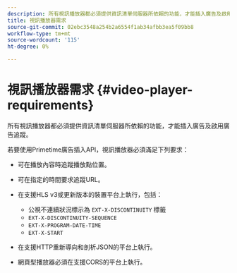 ```yaml
---
description: 所有視訊播放器都必須提供資訊清單伺服器所依賴的功能，才能插入廣告及啟用廣告追蹤。
title: 視訊播放器需求
source-git-commit: 02ebc3548a254b2a6554f1ab34afbb3ea5f09bb8
workflow-type: tm+mt
source-wordcount: '115'
ht-degree: 0%

---
```


# 視訊播放器需求 {#video-player-requirements}

所有視訊播放器都必須提供資訊清單伺服器所依賴的功能，才能插入廣告及啟用廣告追蹤。

若要使用Primetime廣告插入API，視訊播放器必須滿足下列要求：

* 可在播放內容時追蹤播放點位置。
* 可在指定的時間要求追蹤URL。
* 在支援HLS v3或更新版本的裝置平台上執行，包括：

   * 公視不連續狀況標示為 `EXT-X-DISCONTINUITY` 標籤
   * `EXT-X-DISCONTINUITY-SEQUENCE`
   * `EXT-X-PROGRAM-DATE-TIME`
   * `EXT-X-START`

* 在支援HTTP重新導向和剖析JSON的平台上執行。
* 網頁型播放器必須在支援CORS的平台上執行。

